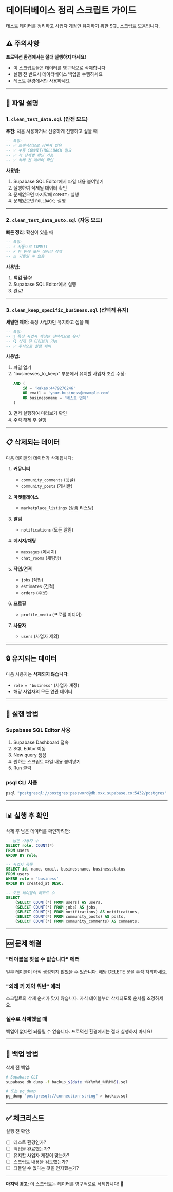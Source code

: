 # 데이터베이스 정리 스크립트 가이드

테스트 데이터를 정리하고 사업자 계정만 유지하기 위한 SQL 스크립트 모음입니다.

## ⚠️ 주의사항

**프로덕션 환경에서는 절대 실행하지 마세요!**
- 이 스크립트들은 데이터를 영구적으로 삭제합니다
- 실행 전 반드시 데이터베이스 백업을 수행하세요
- 테스트 환경에서만 사용하세요

---

## 📁 파일 설명

### 1. `clean_test_data.sql` (안전 모드)
**추천**: 처음 사용하거나 신중하게 진행하고 싶을 때

```sql
-- 특징:
-- ✅ 트랜잭션으로 감싸져 있음
-- ✅ 수동 COMMIT/ROLLBACK 필요
-- ✅ 각 단계별 확인 가능
-- ✅ 삭제 전 데이터 확인
```

**사용법:**
1. Supabase SQL Editor에서 파일 내용 붙여넣기
2. 실행하여 삭제될 데이터 확인
3. 문제없으면 마지막에 `COMMIT;` 실행
4. 문제있으면 `ROLLBACK;` 실행

---

### 2. `clean_test_data_auto.sql` (자동 모드)
**빠른 정리**: 확신이 있을 때

```sql
-- 특징:
-- ⚡ 자동으로 COMMIT
-- ⚡ 한 번에 모든 데이터 삭제
-- ⚠️ 되돌릴 수 없음
```

**사용법:**
1. **백업 필수!**
2. Supabase SQL Editor에서 실행
3. 완료!

---

### 3. `clean_keep_specific_business.sql` (선택적 유지)
**세밀한 제어**: 특정 사업자만 유지하고 싶을 때

```sql
-- 특징:
-- 🎯 특정 사업자 계정만 선택적으로 유지
-- 🔍 삭제 전 미리보기 가능
-- ✅ 주석으로 실행 제어
```

**사용법:**
1. 파일 열기
2. "businesses_to_keep" 부분에서 유지할 사업자 조건 수정:
   ```sql
   AND (
       id = 'kakao:4479276246' 
       OR email = 'your-business@example.com'
       OR businessname = '테스트 업체'
   )
   ```
3. 먼저 실행하여 미리보기 확인
4. 주석 해제 후 실행

---

## 📋 삭제되는 데이터

다음 테이블의 데이터가 삭제됩니다:

1. **커뮤니티**
   - `community_comments` (댓글)
   - `community_posts` (게시글)

2. **마켓플레이스**
   - `marketplace_listings` (상품 리스팅)

3. **알림**
   - `notifications` (모든 알림)

4. **메시지/채팅**
   - `messages` (메시지)
   - `chat_rooms` (채팅방)

5. **작업/견적**
   - `jobs` (작업)
   - `estimates` (견적)
   - `orders` (주문)

6. **프로필**
   - `profile_media` (프로필 미디어)

7. **사용자**
   - `users` (사업자 제외)

---

## 🔒 유지되는 데이터

다음 사용자는 **삭제되지 않습니다**:
- `role = 'business'` (사업자 계정)
- 해당 사업자의 모든 연관 데이터

---

## 🚀 실행 방법

### Supabase SQL Editor 사용
1. Supabase Dashboard 접속
2. SQL Editor 이동
3. New query 생성
4. 원하는 스크립트 파일 내용 붙여넣기
5. Run 클릭

### psql CLI 사용
```bash
psql "postgresql://postgres:password@db.xxx.supabase.co:5432/postgres" < clean_test_data.sql
```

---

## 📊 실행 후 확인

삭제 후 남은 데이터를 확인하려면:

```sql
-- 남은 사용자 수
SELECT role, COUNT(*) 
FROM users 
GROUP BY role;

-- 사업자 목록
SELECT id, name, email, businessname, businessstatus
FROM users 
WHERE role = 'business'
ORDER BY created_at DESC;

-- 모든 테이블의 레코드 수
SELECT 
    (SELECT COUNT(*) FROM users) AS users,
    (SELECT COUNT(*) FROM jobs) AS jobs,
    (SELECT COUNT(*) FROM notifications) AS notifications,
    (SELECT COUNT(*) FROM community_posts) AS posts,
    (SELECT COUNT(*) FROM community_comments) AS comments;
```

---

## 🆘 문제 해결

### "테이블을 찾을 수 없습니다" 에러
일부 테이블이 아직 생성되지 않았을 수 있습니다. 해당 DELETE 문을 주석 처리하세요.

### "외래 키 제약 위반" 에러
스크립트의 삭제 순서가 맞지 않습니다. 자식 테이블부터 삭제되도록 순서를 조정하세요.

### 실수로 삭제했을 때
백업이 없다면 되돌릴 수 없습니다. 프로덕션 환경에서는 절대 실행하지 마세요!

---

## 💾 백업 방법

삭제 전 백업:

```bash
# Supabase CLI
supabase db dump -f backup_$(date +%Y%m%d_%H%M%S).sql

# 또는 pg_dump
pg_dump "postgresql://connection-string" > backup.sql
```

---

## ✅ 체크리스트

실행 전 확인:
- [ ] 테스트 환경인가?
- [ ] 백업을 완료했는가?
- [ ] 유지할 사업자 계정이 맞는가?
- [ ] 스크립트 내용을 검토했는가?
- [ ] 되돌릴 수 없다는 것을 인지했는가?

---

**마지막 경고**: 이 스크립트는 데이터를 영구적으로 삭제합니다! 🚨

